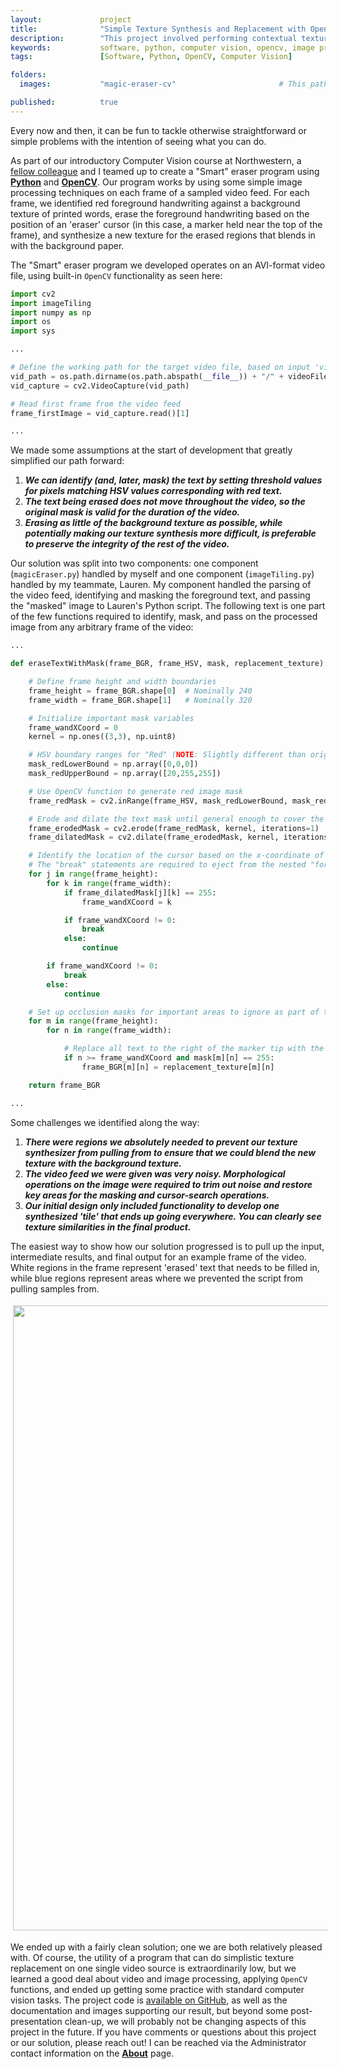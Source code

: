 ```yaml
---
layout:             project
title:              "Simple Texture Synthesis and Replacement with OpenCV"
description:        "This project involved performing contextual texture replacement on pre-recorded video feed with OpenCV."
keywords:           software, python, computer vision, opencv, image processing, texture synthesis
tags:               [Software, Python, OpenCV, Computer Vision]

folders:
  images:           "magic-eraser-cv"                       # This path is project-dependent; don't forget to change it!

published:          true
---
```


Every now and then, it can be fun to tackle otherwise straightforward or simple problems with the intention of seeing what you can do.

As part of our introductory Computer Vision course at Northwestern, a [fellow colleague](https://github.com/laurenhut/) and I teamed up to create a "Smart" eraser program using **[Python](https://www.python.org/)** and **[OpenCV](https://opencv.org/)**. Our program works by using some simple image processing techniques on each frame of a sampled video feed. For each frame, we identified red foreground handwriting against a background texture of printed words, erase the foreground handwriting based on the position of an 'eraser' cursor (in this case, a marker held near the top of the frame), and synthesize a new texture for the erased regions that blends in with the background paper.

The "Smart" eraser program we developed operates on an AVI-format video file, using built-in `OpenCV` functionality as seen here:

```python
import cv2
import imageTiling
import numpy as np
import os
import sys

...

# Define the working path for the target video file, based on input 'videoFile'
vid_path = os.path.dirname(os.path.abspath(__file__)) + "/" + videoFile
vid_capture = cv2.VideoCapture(vid_path)

# Read first frame from the video feed
frame_firstImage = vid_capture.read()[1]

...
```

We made some assumptions at the start of development that greatly simplified our path forward:

1. ***We can identify (and, later, mask) the text by setting threshold values for pixels matching HSV values corresponding with red text.***
2. ***The text being erased does not move throughout the video, so the original mask is valid for the duration of the video.***
3. ***Erasing as little of the background texture as possible, while potentially making our texture synthesis more difficult, is preferable to preserve the integrity of the rest of the video.***

Our solution was split into two components: one component (`magicEraser.py`) handled by myself and one component (`imageTiling.py`) handled by my teammate, Lauren. My component handled the parsing of the video feed, identifying and masking the foreground text, and passing the "masked" image to Lauren's Python script. The following text is one part of the few functions required to identify, mask, and pass on the processed image from any arbitrary frame of the video:

```python
...

def eraseTextWithMask(frame_BGR, frame_HSV, mask, replacement_texture):

    # Define frame height and width boundaries
    frame_height = frame_BGR.shape[0]  # Nominally 240
    frame_width = frame_BGR.shape[1]   # Nominally 320

    # Initialize important mask variables
    frame_wandXCoord = 0
    kernel = np.ones((3,3), np.uint8)

    # HSV boundary ranges for "Red" (NOTE: Slightly different than original mask boundary values)
    mask_redLowerBound = np.array([0,0,0])
    mask_redUpperBound = np.array([20,255,255])

    # Use OpenCV function to generate red image mask
    frame_redMask = cv2.inRange(frame_HSV, mask_redLowerBound, mask_redUpperBound)

    # Erode and dilate the text mask until general enough to cover the marker text
    frame_erodedMask = cv2.erode(frame_redMask, kernel, iterations=1)
    frame_dilatedMask = cv2.dilate(frame_erodedMask, kernel, iterations=5)

    # Identify the location of the cursor based on the x-coordinate of the Red tip
    # The "break" statements are required to eject from the nested "for" loops when finding the first non-zero value
    for j in range(frame_height):
        for k in range(frame_width):
            if frame_dilatedMask[j][k] == 255:
                frame_wandXCoord = k

            if frame_wandXCoord != 0:
                break
            else:
                continue

        if frame_wandXCoord != 0:
            break
        else:
            continue

    # Set up occlusion masks for important areas to ignore as part of the texture tiling setup
    for m in range(frame_height):
        for n in range(frame_width):

            # Replace all text to the right of the marker tip with the white "screen"
            if n >= frame_wandXCoord and mask[m][n] == 255:
                frame_BGR[m][n] = replacement_texture[m][n]

    return frame_BGR

...
```

Some challenges we identified along the way:

1. ***There were regions we absolutely needed to prevent our texture synthesizer from pulling from to ensure that we could blend the new texture with the background texture.***
2. ***The video feed we were given was very noisy. Morphological operations on the image were required to trim out noise and restore key areas for the masking and cursor-search operations.***
3. ***Our initial design only included functionality to develop one synthesized 'tile' that ends up going everywhere. You can clearly see texture similarities in the final product.***

The easiest way to show how our solution progressed is to pull up the input, intermediate results, and final output for an example frame of the video. White regions in the frame represent 'erased' text that needs to be filled in, while blue regions represent areas where we prevented the script from pulling samples from.

<img src="{{ site.url }}/{{ site.project_assets }}/{{ page.folders.images }}/results.png" style="width:1000px; padding:4px 4px 4px 4px;display: block">

We ended up with a fairly clean solution; one we are both relatively pleased with. Of course, the utility of a program that can do simplistic texture replacement on one single video source is extraordinarily low, but we learned a good deal about video and image processing, applying `OpenCV` functions, and ended up getting some practice with standard computer vision tasks. The project code is [available on GitHub](https://github.com/spieswl/magic-eraser), as well as the documentation and images supporting our result, but beyond some post-presentation clean-up, we will probably not be changing aspects of this project in the future. If you have comments or questions about this project or our solution, please reach out! I can be reached via the Administrator contact information on the **[About](https://spieswl.github.io/about)** page.